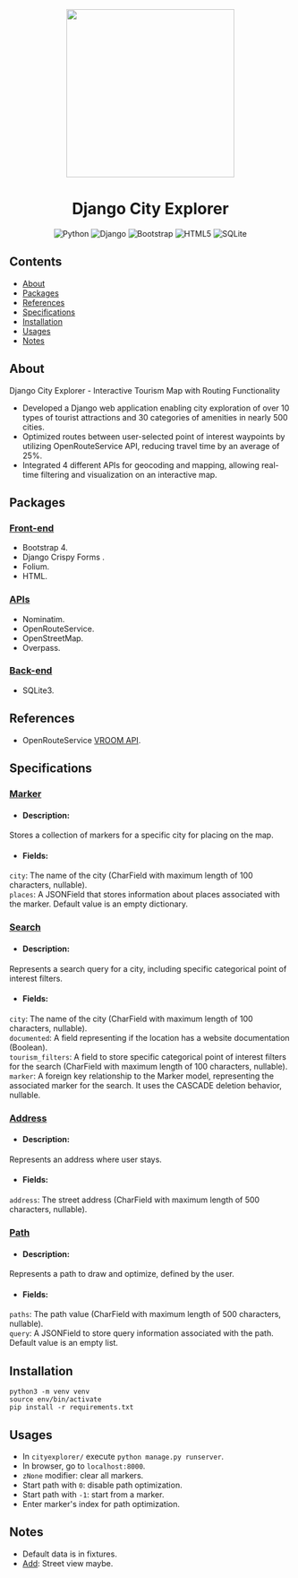 <div align="center">


<img src="./thumbnail.png" width="300">


# Django City Explorer

![Python](https://img.shields.io/badge/python-3670A0?style=for-the-badge&logo=python&logoColor=ffdd54)
![Django](https://img.shields.io/badge/django-%23092E20.svg?style=for-the-badge&logo=django&logoColor=white)
![Bootstrap](https://img.shields.io/badge/bootstrap-%238511FA.svg?style=for-the-badge&logo=bootstrap&logoColor=white)
![HTML5](https://img.shields.io/badge/html5-%23E34F26.svg?style=for-the-badge&logo=html5&logoColor=white)
![SQLite](https://img.shields.io/badge/sqlite-%2307405e.svg?style=for-the-badge&logo=sqlite&logoColor=white)

</div> 

## Contents
* [About](#about)
* [Packages](#packages)
* [References](#references)
* [Specifications](#specifications)
* [Installation](#installation)
* [Usages](#usages)
* [Notes](#notes)

<a name="about"></a>
## About
Django City Explorer - Interactive Tourism Map with Routing Functionality  
- Developed a Django web application enabling city exploration of over 10 types of tourist attractions and 30 categories of amenities in nearly 500 cities.
- Optimized routes between user-selected point of interest waypoints by utilizing OpenRouteService API, reducing travel time by an average of 25%.
- Integrated 4 different APIs for geocoding and mapping, allowing real-time filtering and visualization on an interactive map.




<a name="packages"></a>
## Packages  
### <ins>Front-end</ins>
- Bootstrap 4.
- Django Crispy Forms .
- Folium.
- HTML.
### <ins>APIs</ins>
- Nominatim.
- OpenRouteService.
- OpenStreetMap.
- Overpass.
### <ins>Back-end</ins>
- SQLite3.

<a name="references"></a>
## References
- OpenRouteService [VROOM API](https://github.com/VROOM-Project/vroom/blob/master/docs/API.md).

<a name="specifications"></a>
## Specifications
### <ins>Marker</ins>
- #### Description:   
Stores a collection of markers for a specific city for placing on the map.  
- #### Fields:  
```city```: The name of the city (CharField with maximum length of 100 characters, nullable).  
```places```: A JSONField that stores information about places associated with the marker. Default value is an empty dictionary.  
### <ins>Search</ins>
- #### Description:   
Represents a search query for a city, including specific categorical point of interest filters.  
- #### Fields:  
```city```: The name of the city (CharField with maximum length of 100 characters, nullable).  
```documented```: A field representing if the location has a website documentation (Boolean).  
```tourism_filters```: A field to store specific categorical point of interest filters for the search (CharField with maximum length of 100 characters, nullable).  
```marker```: A foreign key relationship to the Marker model, representing the associated marker for the search. It uses the CASCADE deletion behavior, nullable.
### <ins>Address</ins>
- #### Description:  
Represents an address where user stays.
- #### Fields:  
```address```: The street address (CharField with maximum length of 500 characters, nullable).
### <ins>Path</ins>
- #### Description:  
Represents a path to draw and optimize, defined by the user.
- #### Fields:  
```paths```: The path value (CharField with maximum length of 500 characters, nullable).  
```query```: A JSONField to store query information associated with the path. Default value is an empty list.

<a name="installation"></a>
## Installation
```
python3 -m venv venv
source env/bin/activate
pip install -r requirements.txt
```

<a name="usages"></a>
## Usages
- In ```cityexplorer/``` execute ```python manage.py runserver```.  
- In browser, go to ```localhost:8000```.
- ```zNone``` modifier: clear all markers.
- Start path with ```0```: disable path optimization.
- Start path with ```-1```: start from a marker.
- Enter marker's index for path optimization.

<a name="notes"></a>
## Notes
- Default data is in fixtures.
- <ins>Add</ins>: Street view maybe.
